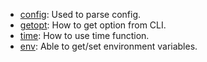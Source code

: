 * [config](config): Used to parse config.
* [getopt](getopt): How to get option from CLI.
* [time](time): How to use time function.
* [env](env): Able to get/set environment variables.
